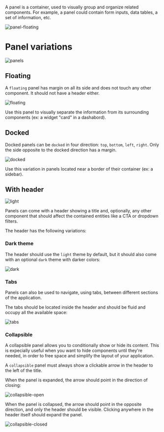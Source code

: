 A panel is a container, used to visually group and organize related components. For example, a panel could contain form inputs, data tables, a set of information, etc.

![panel-floating](https://user-images.githubusercontent.com/10867086/38923133-2db18f60-42fa-11e8-9c11-639851af13e6.png)

# Panel variations

![panels](https://user-images.githubusercontent.com/10867086/38922208-eeaf6dde-42f7-11e8-8f43-7da2a3eeb084.png)

## Floating

A `floating` panel has margin on all its side and does not touch any other component. It should not have a header either.

![floating](https://user-images.githubusercontent.com/10867086/38923563-2899fe08-42fb-11e8-9053-c885e013df2c.png)

Use this panel to visually separate the information from its surrounding components (ex: a widget "card" in a dashabord).

## Docked

Docked panels can be `docked` in four direction: `top`, `bottom`, `left`, `right`. Only the side opposite to the docked direction has a margin.

![docked](https://user-images.githubusercontent.com/10867086/38923578-358af3b0-42fb-11e8-9f2a-1a6c473c70a1.png)

Use this variation in panels located near a border of their container (ex: a sidebar).

## With header

![light](https://user-images.githubusercontent.com/10867086/38923991-152c6ab2-42fc-11e8-9a4f-8884e062db9b.png)

Panels can come with a header showing a title and, optionally, any other component that should affect the contained entities like a CTA or dropdown filters.

The header has the following variations:

### Dark theme

The header should use the `light` theme by default, but it should also come with an optional `dark` theme with darker colors:

![dark](https://user-images.githubusercontent.com/10867086/38924074-49c0bc10-42fc-11e8-89f0-92e9c2b5a9a8.png)

### Tabs

Panels can also be used to navigate, using tabs, between different sections of the application.

The tabs should be located inside the header and should be fluid and occupy all the available space:

![tabs](https://user-images.githubusercontent.com/10867086/38923190-50f97d16-42fa-11e8-9b26-8a3ae2e2b0fb.png)

### Collapsible

A collapsible panel allows you to conditionally show or hide its content. This is expecially useful when you want to hide components until they're needed, in order to free space and simplify the layout of your application.

A `collapsible` panel must always show a clickable arrow in the header to the left of the title.

When the panel is expanded, the arrow should point in the direction of closing:

![collapsible-open](https://user-images.githubusercontent.com/10867086/38923291-813dd364-42fa-11e8-9b55-813db6101b88.png)

When the panel is collapsed, the arrow should point in the opposite direction, and only the header should be visible. Clicking anywhere in the header itself should expand the panel.

![collapsible-closed](https://user-images.githubusercontent.com/10867086/38923340-955b6c44-42fa-11e8-8e5e-0677f64fe8c4.png)
